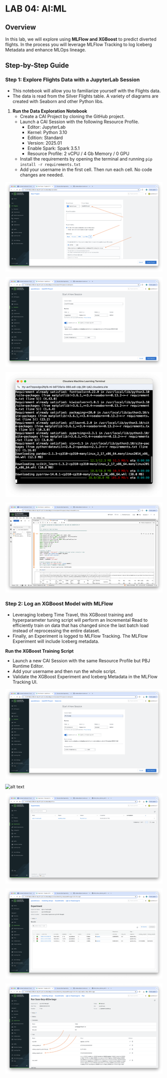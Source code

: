 # LAB 04: AI:ML

## Overview

In this lab, we will explore using **MLFlow and XGBoost** to predict diverted flights. In the process you will leverage MLFlow Tracking to log Iceberg Metadata and enhance MLOps lineage.

## Step-by-Step Guide

### Step 1: Explore Flights Data with a JupyterLab Session

- This notebook will allow you to familiarize yourself with the Flights data.
- The data is read from the Silver Flights table. A variety of diagrams are created with Seaborn and other Python libs.

1. **Run the Data Exploration Notebook**  
   - Create a CAI Project by cloning the GitHub project.
   - Launch a CAI Session with the following Resource Profile.
        * Editor: JupyterLab
        * Kernel: Python 3.10
        * Edition: Standard
        * Version: 2025.01
        * Enable Spark: Spark 3.5.1
        * Resource Profile: 2 vCPU / 4 Gb Memory / 0 GPU
    - Install the requirements by opening the terminal and running ```pip install -r requirements.txt```
    - Add your username in the first cell. Then run each cell. No code changes are needed.

![alt text](../img/cai_project_1.png)

![alt text](../img/cai_sess_1.png)

![alt text](../img/cai_reqs.png)

![alt text](../img/cai_sess_2.png)

### Step 2: Log an XGBoost Model with MLFlow

- Leveraging Iceberg Time Travel, this XGBoost training and hyperparameter tuning script will perform an Incremental Read to efficiently train on data that has changed since the last batch load instead of reprocessing the entire dataset.
- Finally, an Experiment is logged to MLFlow Tracking. The MLFlow Experiment will include Iceberg metadata.

**Run the XGBoost Training Script**  
   - Launch a new CAI Session with the same Resource Profile but PBJ Runtime Editor.
   - Add your username and then run the whole script.
   - Validate the XGBoost Experiment and Iceberg Metadata in the MLFlow Tracking UI.

![alt text](../img/cai_sess_3.png)

![alt text](../img/cai_sess_4.png)

![alt text](../img/cai_mlflow_1.png)

![alt text](../img/cai_mlflow_2.png)

![alt text](../img/cai_mlflow_3.png)
